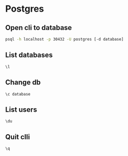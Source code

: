 # Postgres

## Open cli to database

```bash
psql -h localhost -p 30432 -U postgres [-d database]
```

## List databases

```psql
\l
```

## Change db

```psql
\c database
```

## List users

```psql
\du
```

## Quit clli

```psql
\q
```